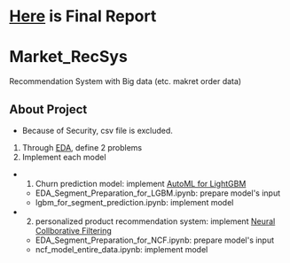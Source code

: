 # [Here](https://github.com/yeonju52/Market_RecSys/blob/main/Final_Submission.pdf) is Final Report

# Market_RecSys
 Recommendation System with Big data (etc. makret order data)

## About Project
 + Because of Security, csv file is excluded.
 1. Through [EDA](https://github.com/yeonju52/Market_RecSys/blob/main/EDA.ipynb), define 2 problems
 2. Implement each model
  - 1. Churn prediction model: implement [AutoML for LightGBM](https://github.com/yeonju52/Market_RecSys/tree/main/lgbm)
     - EDA_Segment_Preparation_for_LGBM.ipynb: prepare model's input
     - lgbm_for_segment_prediction.ipynb: implement model
  - 2. personalized product recommendation system: implement [Neural Collborative Filtering](https://github.com/yeonju52/Market_RecSys/tree/main/ncf)
     - EDA_Segment_Preparation_for_NCF.ipynb: prepare model's input
     - ncf_model_entire_data.ipynb: implement model
